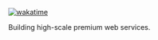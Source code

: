 [![wakatime](https://wakatime.com/badge/user/846731e1-3671-4284-87a6-a8306a16a8bc.svg)](https://wakatime.com/@846731e1-3671-4284-87a6-a8306a16a8bc)  

Building high-scale premium web services.
